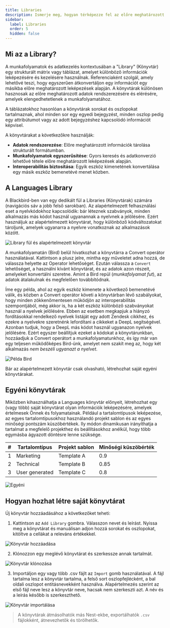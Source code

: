 ```yaml
---
title: Libraries
description: Ismerje meg, hogyan térképezze fel az előre meghatározott adatokat és hogyan használja azokat a Járatai során
sidebar:
  label: Libraries
  order: 5
  hidden: false
---
```


## Mi az a Library?

A munkafolyamatok és adatkezelés kontextusában a "Library" (Könyvtár) egy strukturált mátrix vagy táblázat, amelyet különböző információk leképezésére és kezelésére használnak. Referenciaként szolgál, amely lehetővé teszi, hogy egyszerűen átkonvertáljon egy információt egy másikba előre meghatározott leképezések alapján. A könyvtárak különösen hasznosak az előre meghatározott adatok rendszerezésére és elérésére, amelyek elengedhetetlenek a munkafolyamatához.

A táblázatokhoz hasonlóan a könyvtárak sorokat és oszlopokat tartalmaznak, ahol minden sor egy egyedi bejegyzést, minden oszlop pedig egy attribútumot vagy az adott bejegyzéshez kapcsolódó információt képvisel.

A könyvtárakat a következőkre használják:
- **Adatok rendszerezése**: Előre meghatározott információk tárolása strukturált formátumban.
- **Munkafolyamatok egyszerűsítése**: Gyors keresés és adatkonverzió lehetővé tétele előre meghatározott leképezések alapján.
- **Interoperabilitás biztosítása**: Egyik eszköz kimenetének konvertálása egy másik eszköz bemenetévé menet közben.

## A Languages Library

A Blackbird-ben van egy dedikált fül a Libraries (Könyvtárak) számára (navigációs sáv a jobb felső sarokban). Az alapértelmezett felhasználási eset a nyelvkódokhoz kapcsolódik: bár léteznek szabványok, minden alkalmazás más kódot használ ugyanannak a nyelvnek a jelölésére. Ezért használjuk az alapértelmezett könyvtárat, hogy különböző kódváltozatokat tároljunk, amelyek ugyanarra a nyelvre vonatkoznak az alkalmazások között.

![Library fül és alapértelmezett könyvtár](~/assets/docs/libraries/LibrariesTab.gif)

A munkafolyamatán (Bird) belül hivatkozhat a könyvtárra a Convert operátor használatával. Kattintson a plusz jelre, mintha egy műveletet adna hozzá, de válassza helyette az Operator lehetőséget. Ezután válassza a `Convert` lehetőséget, a használni kívánt könyvtárat, és az adatok azon részeit, amelyeket konvertálni szeretne. Amint a Bird repül (_munkafolyamat fut_), az adatok átalakulnak és megfelelően továbbítódnak.

<!-- ![Convert Operator](~/assets/docs/libraries/Convert.gif) -->

Íme egy példa, ahol az egyik eszköz kimenete a következő bemenetévé válik, és közben a Convert operátor követi a könyvtárban lévő szabályokat, hogy minden zökkenőmentesen működjön az interoperabilitás szempontjából, még akkor is, ha a két eszköz különböző szabványokat használ a nyelvek jelölésére. Ebben az esetben megkapjuk a hiányzó fordításokkal rendelkező nyelvek listáját egy adott Zendesk cikkhez, és ezekre a nyelvekre szeretnénk lefordítani a cikkeket a DeepL segítségével. Azonban tudjuk, hogy a DeepL más kódot használ ugyanazon nyelvek jelölésére. Ezért egyszer beállítjuk ezeket a kódokat a könyvtárunkban, hozzáadjuk a Convert operátort a munkafolyamatunkhoz, és így már van egy teljesen működőképes Bird-ünk, amelyet nem szakít meg az, hogy két alkalmazás _nem beszéli ugyanazt a nyelvet_.

![Példa Bird](~/assets/docs/libraries/SampleBird.png)

Bár az alapértelmezett könyvtár csak olvasható, létrehozhat saját egyéni könyvtárakat.

## Egyéni könyvtárak

Miközben kihasználhatja a Languages könyvtár előnyeit, létrehozhat egy (vagy több) saját könyvtárat olyan információk leképezésére, amelyek értelmesek Önnek és folyamatainak. Például a tartalomtípusok leképezése, az egyes tartalomtípusokhoz használandó projekt sablon és az egyes minőségi pontszám küszöbértékek. Ily módon dinamikusan irányíthatja a tartalmat a megfelelő projekthez és beállításokhoz anélkül, hogy több egymásba ágyazott döntésre lenne szüksége.

| # | Tartalomtípus  | Projekt sablon | Minőségi küszöbérték |
|---|----------------|----------------|----------------------|
| 1 | Marketing      | Template A     | 0.9                  |
| 2 | Technical      | Template B     | 0.85                 |
| 3 | User generated | Template C     | 0.8                  |

![Egyéni](~/assets/docs/libraries/Custom.png)

## Hogyan hozhat létre saját könyvtárat

Új könyvtár hozzáadásához a következőket teheti:

1. Kattintson az `Add Library` gombra. Válasszon nevet és leírást. Nyissa meg a könyvtárat és manuálisan adjon hozzá sorokat és oszlopokat, kitöltve a cellákat a releváns értékekkel.

![Könyvtár hozzáadása](~/assets/docs/libraries/AddLibrary.gif)

2. Klónozzon egy meglévő könyvtárat és szerkessze annak tartalmát.

![Könyvtár klónozása](~/assets/docs/libraries/CloneLibrary.gif)

3. Importáljon egy vagy több .csv fájlt az `Import` gomb használatával. A fájl tartalma lesz a könyvtár tartalma, a felső sort oszlopfejlécként, a bal oldali oszlopot entitásnevekként használva. Alapértelmezés szerint az első fájl neve lesz a könyvtár neve, hacsak nem szerkeszti azt. A név és a leírás később is szerkeszthető.

![Könyvtár importálása](~/assets/docs/libraries/ImportLibrary.gif)

> A könyvtárak átmásolhatók más Nest-ekbe, exportálhatók `.csv` fájlokként, átnevezhetők és törölhetők.